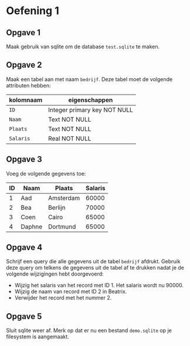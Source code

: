 # Oefening 1

## Opgave 1

Maak gebruik van sqlite om de database `test.sqlite` te maken. 

## Opgave 2

Maak een tabel aan met naam `bedrijf`. Deze tabel moet de volgende attributen hebben:

kolomnaam | eigenschappen 
---- | ----
`ID` | Integer primary key NOT NULL
`Naam` | Text NOT NULL
`Plaats` | Text NOT NULL
`Salaris` | Real NOT NULL


## Opgave 3

Voeg de volgende gegevens toe:

ID | Naam | Plaats | Salaris
---|---|---|---
1 | Aad | Amsterdam | 60000
2 | Bea | Berlijn | 70000
3 | Coen | Cairo | 65000
4 | Daphne | Dortmund | 65000


## Opgave 4

Schrijf een query die alle gegevens uit de tabel `bedrijf` afdrukt. Gebruik deze query om telkens de gegevens uit de tabel af te drukken nadat je de volgende wijzigingen hebt doorgevoerd:

- Wijzig het salaris van het record met ID 1. Het salaris wordt nu 90000.
- Wijzig de naam van record met ID 2 in Beatrix.
- Verwijder het record met het nummer 2.


## Opgave 5

Sluit sqlite weer af. Merk op dat er nu een bestand `demo.sqlite` op je filesystem is aangemaakt.


